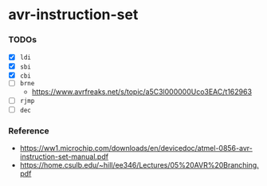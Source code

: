 avr-instruction-set
===================
### TODOs
- [x] `ldi`
- [x] `sbi`	
- [x] `cbi`	
- [ ] `brne`
  - https://www.avrfreaks.net/s/topic/a5C3l000000Uco3EAC/t162963 
- [ ] `rjmp`
- [ ] `dec`

### Reference
- https://ww1.microchip.com/downloads/en/devicedoc/atmel-0856-avr-instruction-set-manual.pdf
- https://home.csulb.edu/~hill/ee346/Lectures/05%20AVR%20Branching.pdf
